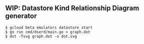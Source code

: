 WIP: Datastore Kind Relationship Diagram generator
---

```shell
$ gcloud beta emulators datastore start
$ go run cmd/dserd/main.go > graph.dot
$ dot -Tsvg graph.dot -o dot.svg
```
